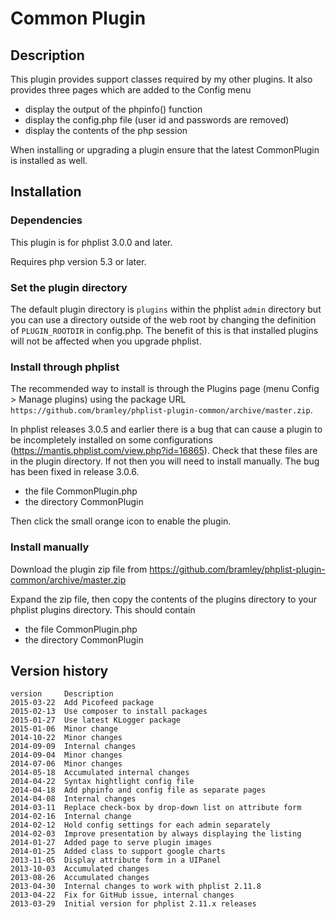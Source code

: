 # Common Plugin #

## Description ##
This plugin provides support classes required by my other plugins.
It also provides three pages which are added to the Config menu

* display the output of the phpinfo() function
* display the config.php file (user id and passwords are removed)
* display the contents of the php session

When installing or upgrading a plugin ensure that the latest CommonPlugin is installed as well.

## Installation ##

### Dependencies ###

This plugin is for phplist 3.0.0 and later.

Requires php version 5.3 or later.

### Set the plugin directory ###
The default plugin directory is `plugins` within the phplist `admin` directory but you can use a directory outside
of the web root by changing the definition of `PLUGIN_ROOTDIR` in config.php.
The benefit of this is that installed plugins will not be affected when you upgrade phplist.

### Install through phplist ###
The recommended way to install is through the Plugins page (menu Config > Manage plugins) using the package URL `https://github.com/bramley/phplist-plugin-common/archive/master.zip`.

In phplist releases 3.0.5 and earlier there is a bug that can cause a plugin to be incompletely installed on some configurations (<https://mantis.phplist.com/view.php?id=16865>). 
Check that these files are in the plugin directory. If not then you will need to install manually. The bug has been fixed in release 3.0.6.

* the file CommonPlugin.php
* the directory CommonPlugin

Then click the small orange icon to enable the plugin.

### Install manually ###
Download the plugin zip file from <https://github.com/bramley/phplist-plugin-common/archive/master.zip>

Expand the zip file, then copy the contents of the plugins directory to your phplist plugins directory.
This should contain

* the file CommonPlugin.php
* the directory CommonPlugin

## Version history ##

    version     Description
    2015-03-22  Add Picofeed package
    2015-02-13  Use composer to install packages
    2015-01-27  Use latest KLogger package
    2015-01-06  Minor change
    2014-10-22  Minor changes
    2014-09-09  Internal changes
    2014-09-04  Minor changes
    2014-07-06  Minor changes
    2014-05-18  Accumulated internal changes
    2014-04-22  Syntax hightlight config file
    2014-04-18  Add phpinfo and config file as separate pages
    2014-04-08  Internal changes
    2014-03-11  Replace check-box by drop-down list on attribute form
    2014-02-16  Internal change
    2014-02-12  Hold config settings for each admin separately
    2014-02-03  Improve presentation by always displaying the listing
    2014-01-27  Added page to serve plugin images
    2014-01-25  Added class to support google charts
    2013-11-05  Display attribute form in a UIPanel
    2013-10-03  Accumulated changes
    2013-08-26  Accumulated changes
    2013-04-30  Internal changes to work with phplist 2.11.8
    2013-04-22  Fix for GitHub issue, internal changes
    2013-03-29  Initial version for phplist 2.11.x releases
